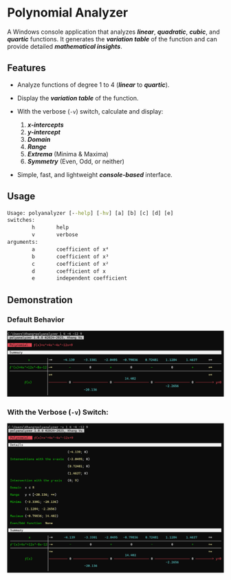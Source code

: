 ﻿# Polynomial Analyzer 

A Windows console application that analyzes **_linear_**, **_quadratic_**, **_cubic_**, and **_quartic_** functions. It generates the **_variation table_** of the function and can provide detailed **_mathematical insights_**.

## Features

-   Analyze functions of degree 1 to 4 (**_linear_** to **_quartic_**).
-   Display the **_variation table_** of the function.
-   With the verbose (`-v`) switch, calculate and display:
    
    1.  **_x-intercepts_**
    2.  **_y-intercept_**
    3.  **_Domain_**
    4.  **_Range_**
    5.  **_Extrema_** (Minima & Maxima)
    6.  **_Symmetry_** (Even, Odd, or neither)

-   Simple, fast, and lightweight **_console-based_** interface.

## Usage

```cmd
Usage: polyanalyzer [--help] [-hv] [a] [b] [c] [d] [e]
switches:
        h       help
        v       verbose
arguments:
        a       coefficient of x⁴
        b       coefficient of x³
        c       coefficient of x²
        d       coefficient of x
        e       independent coefficient
```

## Demonstration

### Default Behavior

![Default Behavior](!docs/Default%20Behavior.png)

### With the Verbose (`-v`) Switch:

![Verbose](!docs/Verbose.png)